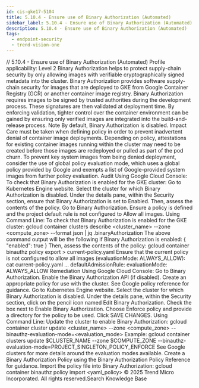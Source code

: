 ```yaml
---
id: cis-gke17-5104
title: 5.10.4 - Ensure use of Binary Authorization (Automated)
sidebar_label: 5.10.4 - Ensure use of Binary Authorization (Automated)
description: 5.10.4 - Ensure use of Binary Authorization (Automated)
tags:
  - endpoint-security
  - trend-vision-one
---
```


/*<![CDATA[*/ $('#title').html($('meta[name=map-description]').attr('content')); /*]]>*/ 5.10.4 - Ensure use of Binary Authorization (Automated) Profile applicability: Level 2 Binary Authorization helps to protect supply-chain security by only allowing images with verifiable cryptographically signed metadata into the cluster. Binary Authorization provides software supply-chain security for images that are deployed to GKE from Google Container Registry (GCR) or another container image registry. Binary Authorization requires images to be signed by trusted authorities during the development process. These signatures are then validated at deployment time. By enforcing validation, tighter control over the container environment can be gained by ensuring only verified images are integrated into the build-and-release process. Note By default, Binary Authorization is disabled. Impact Care must be taken when defining policy in order to prevent inadvertent denial of container image deployments. Depending on policy, attestations for existing container images running within the cluster may need to be created before those images are redeployed or pulled as part of the pod churn. To prevent key system images from being denied deployment, consider the use of global policy evaluation mode, which uses a global policy provided by Google and exempts a list of Google-provided system images from further policy evaluation. Audit Using Google Cloud Console: To check that Binary Authorization is enabled for the GKE cluster: Go to Kubernetes Engine website. Select the cluster for which Binary Authorization is disabled. Under the details pane, within the Security section, ensure that Binary Authorization is set to Enabled. Then, assess the contents of the policy. Go to Binary Authorization. Ensure a policy is defined and the project default rule is not configured to Allow all images. Using Command Line: To check that Binary Authorization is enabled for the GKE cluster: gcloud container clusters describe <cluster_name> --zone <compute_zone> --format json | jq .binaryAuthorization The above command output will be the following if Binary Authorization is enabled: { "enabled": true } Then, assess the contents of the policy: gcloud container binauthz policy export > current-policy.yaml Ensure that the current policy is not configured to allow all images (evaluationMode: ALWAYS_ALLOW): cat current-policy.yaml ... defaultAdmissionRule: evaluationMode: ALWAYS_ALLOW Remediation Using Google Cloud Console: Go to Binary Authorization. Enable the Binary Authorization API (if disabled). Create an appropriate policy for use with the cluster. See Google policy reference for guidance. Go to Kubernetes Engine website. Select the cluster for which Binary Authorization is disabled. Under the details pane, within the Security section, click on the pencil icon named Edit Binary Authorization. Check the box next to Enable Binary Authorization. Choose Enforce policy and provide a directory for the policy to be used. Click SAVE CHANGES. Using Command Line: Update the cluster to enable Binary Authorization: gcloud container cluster update <cluster_name> --zone <compute_zone> --binauthz-evaluation-mode=<evaluation_mode> Example: gcloud container clusters update $CLUSTER_NAME --zone $COMPUTE_ZONE --binauthz-evaluation-mode=PROJECT_SINGLETON_POLICY_ENFORCE See Google clusters for more details around the evaluation modes available. Create a Binary Authorization Policy using the Binary Authorization Policy Reference for guidance. Import the policy file into Binary Authorization: gcloud container binauthz policy import <yaml_policy> © 2025 Trend Micro Incorporated. All rights reserved.Search Knowledge Base